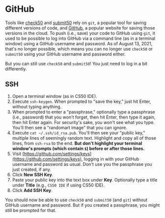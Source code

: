 # GitHub

Tools like [check50](/check50/) and [submit50](/submit50/) rely on `git`, a popular tool for saving different versions of code, and [GitHub](https://github.com/), a popular website for saving those versions in the cloud. To push (i.e., save) your code to GitHub using `git`, it used to be possible to log into GitHub via a command line (as in a terminal window) using a GitHub username and password. As of August 13, 2021, that's no longer possible, which means you can no longer use `check50` or `submit50` using your GitHub username and password either.

But you can still use `check50` and `submit50`! You just need to log in a bit differently.

## SSH

1. Open a terminal window (as in CS50 IDE).
1. Execute `ssh-keygen`. When prompted to "save the key," just hit Enter, without typing anything.
1. When prompted to enter a "passphrase," optionally type a passphrase (i.e., password) that you won't forget, then hit Enter, then type it again, then hit Enter again. For security's sake, you won't see what you type. You'll then see a "randomart image" that you can ignore.
1. Execute `cat ~/.ssh/id_rsa.pub`. You'll then see your "public key," multiple lines of seemingly random text. Highlight and copy all of those lines, from `ssh-rsa` to the end. **But don't highlight your terminal window's prompts (which contain `$`) before or after those lines.**
1. Visit [https://github.com/settings/keys](https://github.com/settings/keys), logging in with your GitHub username and password as usual. Don't use you the passphrase you just created, if any.
1. Click **New SSH Key**.
1. Paste your public key into the text box under **Key**. Optionally type a title under **Title** (e.g., `CS50 IDE` if using CS50 IDE).
1. Click **Add SSH Key**.

You should now be able to use `check50` and `submit50` (and `git`) without GitHub username and password. But if you created a passphrase, you might still be prompted for that.

